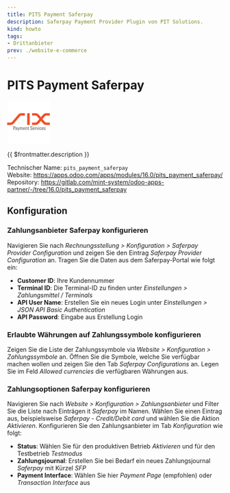 ```yaml
---
title: PITS Payment Saferpay
description: Saferpay Payment Provider Plugin von PIT Solutions.
kind: howto
tags:
- Drittanbieter
prev: ./website-e-commerce
---
```


# PITS Payment Saferpay
![](attachments/odoo_icons_payment_saferpay.png)

{{ $frontmatter.description }}

Technischer Name: `pits_payment_saferpay`\
Website: <https://apps.odoo.com/apps/modules/16.0/pits_payment_saferpay/>\
Repository: <https://gitlab.com/mint-system/odoo-apps-partner/-/tree/16.0/pits_payment_saferpay>

## Konfiguration

### Zahlungsanbieter Saferpay konfigurieren

Navigieren Sie nach *Rechnungsstellung > Konfiguration > Saferpay Provider Configuration* und zeigen Sie den Eintrag *Saferpay Provider Configuration* an. Tragen Sie die Daten aus dem Saferpay-Portal wie folgt ein:

* **Customer ID**: Ihre Kundennummer
* **Terminal ID**: Die Terminal-ID zu finden unter *Einstellungen > Zahlungsmittel / Terminals*
* **API User Name**: Erstellen Sie ein neues Login unter *Einstellungen > JSON API Basic Authentication*
* **API Password**: Eingabe aus Erstellung Login

### Erlaubte Währungen auf Zahlungssymbole konfigurieren

Zeigen Sie die Liste der Zahlungssymbole via *Website > Konfiguration > Zahlungssymbole* an. Öffnen Sie die Symbole, welche Sie verfügbar machen wollen und zeigen Sie den Tab *Saferpay Configurations* an. Legen Sie im Feld *Allowed currencies* die verfügbaren Währungen aus.

### Zahlungsoptionen Saferpay konfigurieren

Navigieren Sie nach *Website > Konfiguration > Zahlungsanbieter* und Filter Sie die Liste nach Einträgen it *Saferpay* im Namen. Wählen Sie einen Eintrag aus, beispielsweise *Saferpay - Credit/Debit card* und wählen Sie die Aktion *Aktivieren*. Konfigurieren Sie den Zahlungsanbieter im Tab *Konfiguration* wie folgt:

* **Status**: Wählen Sie für den produktiven Betrieb *Aktivieren* und für den Testbetrieb *Testmodus*
* **Zahlungsjournal**: Erstellen Sie bei Bedarf ein neues Zahlungsjournal *Saferpay* mit Kürzel *SFP*
* **Payment Interface**: Wählen Sie hier *Payment Page* (empfohlen) oder *Transaction Interface* aus
